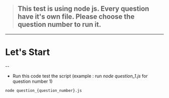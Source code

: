 > ## This test is using node js. Every question have it's own file. Please choose the question number to run it.

---

# Let's Start

--

- Run this code test the script (example : run _node question_1.js_ for question number 1)

```bash
node question_{question_number}.js
```
